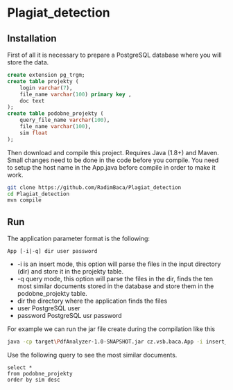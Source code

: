 # Plagiat_detection

## Installation

First of all it is necessary to prepare a PostgreSQL database where you will store the data.

```sql
create extension pg_trgm;
create table projekty (
    login varchar(7),
    file_name varchar(100) primary key ,
    doc text
);
create table podobne_projekty (
    query_file_name varchar(100),
    file_name varchar(100),
    sim float
);
```

Then download and compile this project. Requires Java (1.8+) and Maven. Small changes need to be done in the code before you compile. You need to setup the host name in the App.java before compile in order to make it work.

```sh
git clone https://github.com/RadimBaca/Plagiat_detection
cd Plagiat_detection
mvn compile
```

## Run

The application parameter format is the following:

```
App [-i|-q] dir user password
```

- -i is an insert mode, this option will parse the files in the input directory (dir) and store it in the projekty table.
- -q query mode, this option will parse the files in the dir, finds the ten most similar documents stored in the database and store them in the podobne_projekty table.
- dir the directory where the application finds the files
- user PostgreSQL user
- password PostgreSQL usr password

For example we can run the jar file create during the compilation like this

```sh
java -cp target\PdfAnalyzer-1.0-SNAPSHOT.jar cz.vsb.baca.App -i insert_dir username password
```

Use the following query to see the most similar documents.

```
select *
from podobne_projekty
order by sim desc
```
